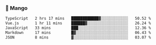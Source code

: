 ### 🥭 Mango

<!--START_SECTION:waka-->

```txt
TypeScript   2 hrs 17 mins   ████████████▓░░░░░░░░░░░░   50.52 %
Vue.js       1 hr 11 mins    ██████▓░░░░░░░░░░░░░░░░░░   26.24 %
JavaScript   33 mins         ███░░░░░░░░░░░░░░░░░░░░░░   12.36 %
Markdown     17 mins         █▓░░░░░░░░░░░░░░░░░░░░░░░   06.43 %
JSON         8 mins          ▓░░░░░░░░░░░░░░░░░░░░░░░░   03.07 %
```

<!--END_SECTION:waka-->
